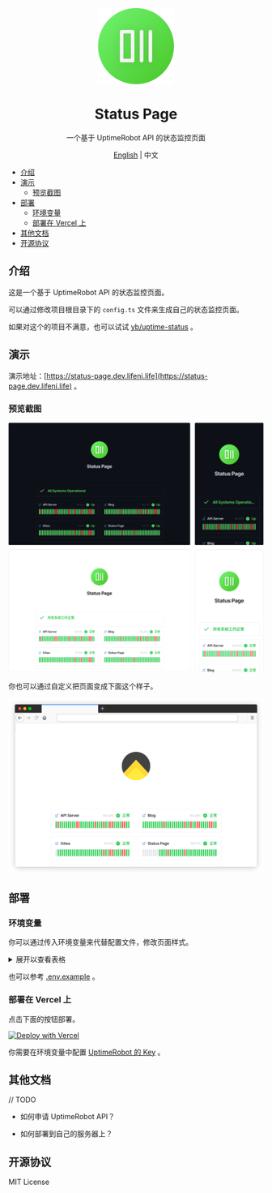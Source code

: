 <p align="center">
  <img width="150px" alt="Logo" src="public/logo.svg" />
</p>

<h1 align="center">Status Page</h1>
<p align="center">一个基于 UptimeRobot API 的状态监控页面</p>
<p align="center"><a href="README.md">English</a> | 中文</p>

- [介绍](#介绍)
- [演示](#演示)
  - [预览截图](#预览截图)
- [部署](#部署)
  - [环境变量](#环境变量)
  - [部署在 Vercel 上](#部署在-vercel-上)
- [其他文档](#其他文档)
- [开源协议](#开源协议)

## 介绍

这是一个基于 UptimeRobot API 的状态监控页面。

可以通过修改项目根目录下的 `config.ts` 文件来生成自己的状态监控页面。

如果对这个的项目不满意，也可以试试 [yb/uptime-status](https://github.com/yb/uptime-status) 。

## 演示

演示地址：[https://status-page.dev.lifeni.life](https://status-page.dev.lifeni.life) 。

### 预览截图

![Preview](./assets/preview.png)

你也可以通过自定义把页面变成下面这个样子。

![My Status Page](./assets/status.lifeni.life.png)

## 部署

### 环境变量

你可以通过传入环境变量来代替配置文件，修改页面样式。

<details>
  <summary>展开以查看表格</summary>

| 变量名               | 描述                                                                         | 默认值                                    | 类型                |
| -------------------- | ---------------------------------------------------------------------------- | ----------------------------------------- | ------------------- |
| `KEY`                | [你的 UptimeRobot API Key](https://uptimerobot.com/dashboard.php#mySettings) | -                                         | UptimeRobot API Key |
| `FAVICON`            | 页面图标                                                                     | `/favicon.ico`                            | URL                 |
| `PAGE_TITLE`         | 页面标题，在 `<head>` 标签中                                                 | `Status Page`                             | Text                |
| `PAGE_DESC`          | 页面描述，在 `<head>` 标签中                                                 | `A status page based on UptimeRobot API.` | Text                |
| `THEME`              | 页面主题样式                                                                 | `dark`                                    | `dark` or `light`   |
| `SHOW_HEADER_TEXT`   | 是否显示页面中间的标题                                                       | `true`                                    | Boolean             |
| `HEADER_TEXT`        | 页面中间的标题的内容                                                         | `Status Page`                             | Text                |
| `SHOW_HEADER_LOGO`   | 是否显示页面中间的 Logo                                                      | `true`                                    | Boolean             |
| `HEADER_LOGO`        | 页面中间的 Logo                                                              | `/logo.svg`                               | URL                 |
| `SHOW_HEADER`        | 是否显示 Header                                                              | `true`                                    | Boolean             |
| `SHOW_GLOBAL_STATUS` | 是否显示全局的状态栏                                                         | `true`                                    | Boolean             |
| `SHOW_FOOTER`        | 是否显示 Footer                                                              | `true`                                    | Boolean             |

</details>

也可以参考 [.env.example](/.env.example) 。

### 部署在 Vercel 上

点击下面的按钮部署。

[![Deploy with Vercel](https://vercel.com/button)](https://vercel.com/new/git/external?repository-url=https%3A%2F%2Fgithub.com%2FLifeni%2Fstatus-page&env=KEY&envDescription=UptimeRobot%20API%20Key&envLink=https%3A%2F%2Fuptimerobot.com%2Fdashboard.php%23mySettings&demo-title=Status%20Page&demo-description=A%20demo%20site%20for%20Status%20Page.&demo-url=https%3A%2F%2Fstatus-page.dev.lifeni.life&demo-image=https%3A%2F%2Ffile.lifeni.life%2Fstatus%2Fexample.jpg)

你需要在环境变量中配置 [UptimeRobot 的 Key](https://uptimerobot.com/dashboard.php#mySettings) 。

## 其他文档

// TODO

- 如何申请 UptimeRobot API？

- 如何部署到自己的服务器上？

## 开源协议

MIT License
